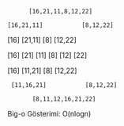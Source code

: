           [16,21,11,8,12,22]

    [16,21,11]           [8,12,22]

  [16]    [21,11]      [8]  [12,22]                        

  [16]   [21] [11]     [8]  [12] [22]
             
  [16]    [11,21]      [8]   [12,22]

     [11,16,21]           [8,12,22]
    
           [8,11,12,16,21,22]

Big-o Gösterimi: O(nlogn)